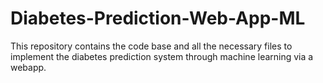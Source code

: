 # Diabetes-Prediction-Web-App-ML
This repository contains the code base and all the necessary files to implement the diabetes prediction system through machine learning via a webapp.
